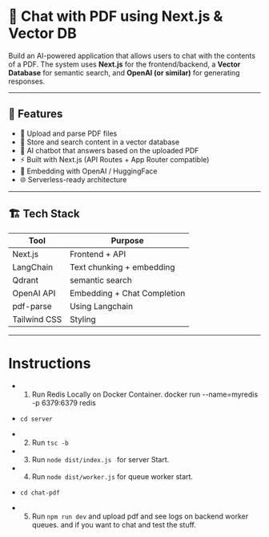 # 🧠 Chat with PDF using Next.js & Vector DB

Build an AI-powered application that allows users to chat with the contents of a PDF. The system uses **Next.js** for the frontend/backend, a **Vector Database** for semantic search, and **OpenAI (or similar)** for generating responses.

---

## 🚀 Features

- 📄 Upload and parse PDF files
- 🧬 Store and search content in a vector database
- 💬 AI chatbot that answers based on the uploaded PDF
- ⚡ Built with Next.js (API Routes + App Router compatible)
- 🧠 Embedding with OpenAI / HuggingFace
- 🌐 Serverless-ready architecture

---

## 🏗️ Tech Stack

| Tool        | Purpose                          |
|-------------|----------------------------------|
| Next.js     | Frontend + API                   |
| LangChain   | Text chunking + embedding        |
| Qdrant      | semantic search                  |
| OpenAI API  | Embedding + Chat Completion      |
| pdf-parse   | Using Langchain                  |
| Tailwind CSS| Styling                          |

---

# Instructions 

- 1) Run Redis Locally on Docker Container.
    docker run --name=myredis -p 6379:6379 redis

- `cd server`
- 2) Run `tsc -b`
- 3) Run `node dist/index.js ` for server Start.
- 4) Run `node dist/worker.js` for queue worker start.

- `cd chat-pdf`
- 5) Run `npm run dev` and upload pdf and see logs on backend worker queues. and if you want to chat and test the stuff.

